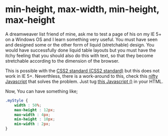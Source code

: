 # min-height, max-width, min-height, max-height

A dreamweaver list friend of mine, ask me to test a page of his on my IE 5+ on a Windows OS and I learn something very useful. You must have seen and designed some or the other form of liquid (stretchable) design. You would have successfully done liquid table layouts but you must have the itchy feeling that you should also do this with text, so that they become stretchable according to the dimension of the browser.

This is possible with the [CSS2 standard (CSS2 standard)](http://www.w3.org/TR/REC-CSS2/) but this does not work in IE 5+. Neverthless, there is a work-around to this, check this [nifty Javascript](http://and.doxdesk.com/file/software/js/minmax.js) that solves the problem. Just tug [this Javascript ()](http://and.doxdesk.com/file/software/js/minmax.js) in your HTML.

Now, You can have something like;

```css
.myStyle {
	width : 50%;
	max-height : 12px;
	max-width : 4px;
	min-height : 10px;
	min-width : 2px;
}
```